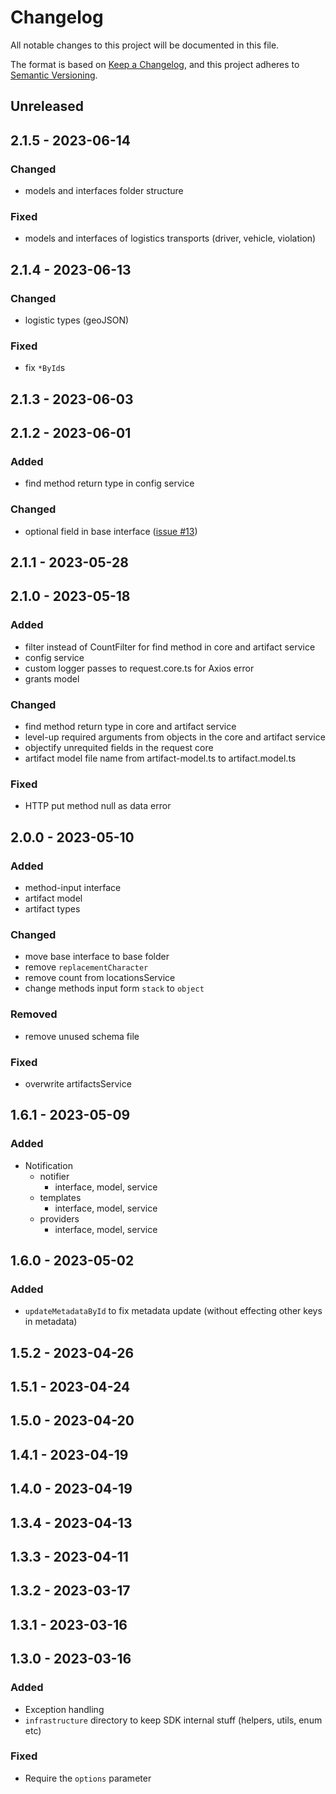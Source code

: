 # Changelog

All notable changes to this project will be documented in this file.

The format is based on [Keep a Changelog](https://keepachangelog.com/en/1.0.0/),
and this project adheres to [Semantic Versioning](https://semver.org/spec/v2.0.0.html).

## Unreleased

## 2.1.5 - 2023-06-14
### Changed
- models and interfaces folder structure

### Fixed
- models and interfaces of logistics transports (driver, vehicle, violation)

## 2.1.4 - 2023-06-13
### Changed
- logistic types (geoJSON)

### Fixed
- fix `*ById`s

## 2.1.3 - 2023-06-03

## 2.1.2 - 2023-06-01
### Added
- find method return type in config service

### Changed
- optional field in base interface ([issue #13](https://github.com/RahkarSanat/kiz-sdk-js/issues/13))

## 2.1.1 - 2023-05-28

## 2.1.0 - 2023-05-18
### Added
- filter instead of CountFilter for find method in core and artifact service
- config service
- custom logger passes to request.core.ts for Axios error
- grants model

### Changed
- find method return type in core and artifact service
- level-up required arguments from objects in the core and artifact service
- objectify unrequited fields in the request core
- artifact model file name from artifact-model.ts to artifact.model.ts

### Fixed
- HTTP put method null as data error

## 2.0.0 - 2023-05-10
### Added
- method-input interface
- artifact model
- artifact types

### Changed
- move base interface to base folder
- remove `replacementCharacter`
- remove count from locationsService
- change methods input form `stack` to `object`

### Removed
- remove unused schema file

### Fixed
- overwrite artifactsService

## 1.6.1 - 2023-05-09
### Added
- Notification
  - notifier
    - interface, model, service
  - templates
    - interface, model, service
  - providers
    - interface, model, service

## 1.6.0 - 2023-05-02
### Added
- `updateMetadataById` to fix metadata update (without effecting other keys in metadata)

## 1.5.2 - 2023-04-26

## 1.5.1 - 2023-04-24

## 1.5.0 - 2023-04-20

## 1.4.1 - 2023-04-19

## 1.4.0 - 2023-04-19

## 1.3.4 - 2023-04-13

## 1.3.3 - 2023-04-11

## 1.3.2 - 2023-03-17

## 1.3.1 - 2023-03-16

## 1.3.0 - 2023-03-16
### Added
- Exception handling
- `infrastructure` directory to keep SDK internal stuff (helpers, utils, enum etc)

### Fixed
- Require the `options` parameter
